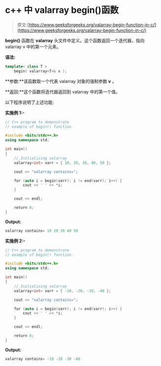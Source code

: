 # c++ 中 valarray begin()函数

> 原文:[https://www.geeksforgeeks.org/valarray-begin-function-in-c/](https://www.geeksforgeeks.org/valarray-begin-function-in-c/)

**begin()** 函数在 **valarray** 头文件中定义。这个函数返回一个迭代器，指向 valarray v 中的第一个元素。

**语法:**

```cpp
template< class T > 
    begin( valarray<T>& v );

```

**参数:**该函数取一个代表 valarray 对象的强制参数 **v** 。

**返回:**这个函数将迭代器返回到 valarray 中的第一个值。

以下程序说明了上述功能:

**实施例 1:-**

```cpp
// C++ program to demonstrate
// example of begin() function.

#include <bits/stdc++.h>
using namespace std;

int main()
{
    // Initializing valarray
    valarray<int> varr = { 10, 20, 30, 40, 50 };

    cout << "valarray contains=";

    for (auto i = begin(varr); i != end(varr); i++) {
        cout << ' ' << *i;
    }

    cout << endl;

    return 0;
}
```

**Output:**

```cpp
valarray contains= 10 20 30 40 50

```

**实施例 2:-**

```cpp
// C++ program to demonstrate
// example of begin() function.

#include <bits/stdc++.h>
using namespace std;

int main()
{
    // Initializing valarray
    valarray<int> varr = { -10, -20, -30, -40 };

    cout << "valarray contains=";

    for (auto i = begin(varr); i != end(varr); i++) {
        cout << ' ' << *i;
    }

    cout << endl;

    return 0;
}
```

**Output:**

```cpp
valarray contains= -10 -20 -30 -40

```